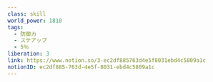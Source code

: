 ```yaml
---
class: skill
world_power: 1810
tags:
  - 防御力
  - ステアップ
  - 5％
liberation: 3
link: https://www.notion.so/3-ec2df885763d4e5f8031ebd4c5809a1c
notionID: ec2df885-763d-4e5f-8031-ebd4c5809a1c
---
```

